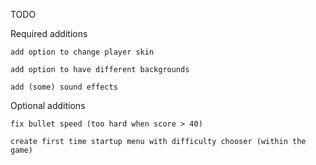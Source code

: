 TODO
 
 Required additions
    
    add option to change player skin

    add option to have different backgrounds

    add (some) sound effects

  Optional additions
    
    fix bullet speed (too hard when score > 40)

    create first time startup menu with difficulty chooser (within the game)
